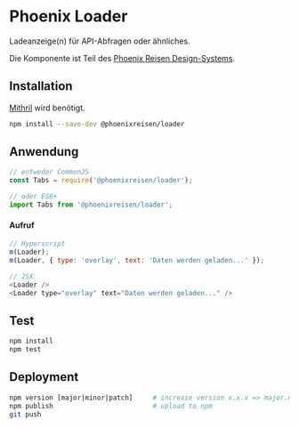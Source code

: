 # Phoenix Loader

Ladeanzeige(n) für API-Abfragen oder ähnliches.

Die Komponente ist Teil des [Phoenix Reisen Design-Systems](https://design-system.phoenixreisen.net).

## Installation

[Mithril](https://mithril.js.org/) wird benötigt.

```bash
npm install --save-dev @phoenixreisen/loader
```

## Anwendung

```js
// entweder CommonJS
const Tabs = require('@phoenixreisen/loader');

// oder ES6+
import Tabs from '@phoenixreisen/loader';
```

#### Aufruf

```js
// Hyperscript
m(Loader);
m(Loader, { type: 'overlay', text: 'Daten werden geladen...' });

// JSX
<Loader />
<Loader type="overlay" text="Daten werden geladen..." />
```

## Test

```bash
npm install
npm test
```

## Deployment

```bash
npm version [major|minor|patch]     # increase version x.x.x => major.minor.patch
npm publish                         # upload to npm
git push
```
